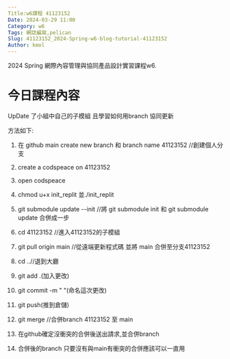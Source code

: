 ```yaml
---
Title:w6課程 41123152
Date: 2024-03-29 11:00
Category: w6
Tags: 網誌編寫,pelican
Slug: 41123152_2024-Spring-w6-blog-tutorial-41123152
Author: kmol
---
```


2024 Spring 網際內容管理與協同產品設計實習課程w6.

<!-- PELICAN_END_SUMMARY -->

# 今日課程內容

UpDate 了小組中自己的子模組 且學習如何用branch 協同更新

方法如下:
1.   在 github main create new branch 和 branch name 41123152 //創建個人分支<p>
2.   create a codspeace on 41123152<p>
3.   open codspeace<p>
4.   chmod u+x init_replit 並./init_replit<p>
5.   git submodule update --init //將 git submodule init 和 git submodule update 合併成一步<p>
6.   cd 41123152 //進入41123152的子模組<p>
7.   git pull origin main //從遠端更新程式碼 並將 main 合併至分支41123152<p>
8.   cd ..//退到大廳<p>
9.   git add .(加入更改)<p>
10.  git commit -m " "(命名這次更改)<p>
11.  git push(推到倉儲)<p>
12.  git merge //合併branch 41123152 至 main<p>
13.  在github確定沒衝突的合併後送出請求,並合併branch<p>
14.  合併後的branch 只要沒有與main有衝突的合併應該可以一直用<p>


